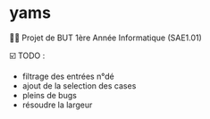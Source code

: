 # yams

:man_student: Projet de BUT 1ère Année Informatique (SAE1.01)

☑️ TODO :

- filtrage des entrées n°dé
- ajout de la selection des cases
- pleins de bugs
- résoudre la largeur

